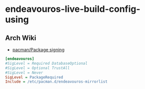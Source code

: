 

# endeavouros-live-build-config-using




## Arch Wiki

* [pacman/Package signing](https://wiki.archlinux.org/title/Pacman/Package_signing)


``` ini
[endeavouros]
#SigLevel = Required DatabaseOptional
#SigLevel = Optional TrustAll
#SigLevel = Never
SigLevel = PackageRequired
Include = /etc/pacman.d/endeavouros-mirrorlist
```

